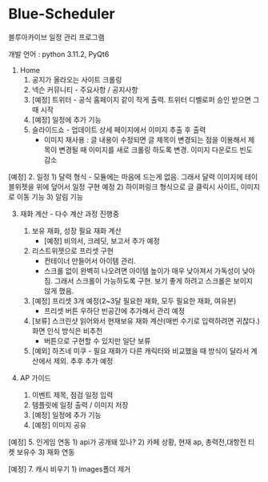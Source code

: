 # Blue-Scheduler
블루아카이브 일정 관리 프로그램

개발 언어 : python 3.11.2, PyQt6

1. Home
    1) 공지가 올라오는 사이트 크롤링
    2) 넥슨 커뮤니티 - 주요사항 / 공지사항
    3) [예정] 트위터 - 공식 홈페이지 같이 작게 출력. 트위터 디벨로퍼 승인 받으면 그때 시작
    4) [예정] 일정에 추가 기능
    5) 슬라이드쇼 - 업데이트 상세 페이지에서 이미지 추출 후 출력
        - 이미지 재사용 : 글 내용이 수정되면 글 제목이 변경되는 점을 이용해서 제목이 변경될 때 이미지를 새로 크롤링 하도록 변경. 이미지 다운로드 빈도 감소 

[예정] 2. 일정
    1) 달력 형식
        - 모듈에는 마음에 드는게 없음. 그래서 달력 이미지에 테이블위젯을 위에 덮어서 일정 구현 예정 
    2) 하이퍼링크 형식으로 글 클릭시 사이트, 이미지로 이동 기능
    3) 알림 기능
  
3. 재화 계산 - 다수 계산 과정 진행중
    1) 보유 재화, 성장 필요 재화 계산
        - [예정] 비의서, 크레딧, 보고서 추가 예정
    2) 리스트위젯으로 프리셋 구현
        - 컨테이너 만들어서 아이템 관리.
        - 스크롤 없이 완벽히 나오려면 아이템 높이가 매우 낮아져서 가독성이 낮아짐. 그래서 스크롤이 가능하도록 구현. 보기 좋게 하려고 스크롤은 보이지 않게 했음.
    3) [예정] 프리셋 3개 예정(2~3달 필요한 재화, 모두 필요한 재화, 여유분)
        - 프리셋 버튼 우하단 빈공간에 추가해서 관리 예정
    4) [보류] 스크린샷 읽어와서 현재보유 재화 계산(매번 수기로 입력하려면 귀찮다.) 화면 인식 방식은 비추천
        - 버튼으로 구현할 수 있지만 일단 보류
    6) [예외] 하츠네 미쿠 - 필요 재화가 다른 캐릭터와 비교했을 때 방식이 달라서 계산에서 제외. 추후 추가 예정

4. AP 가이드
    1) 이벤트 제목, 점검 일정 입력
    2) 템플릿에 일정 출력 / 이미지 저장
    3) [예정] 일정에 추가 기능
    4) [예정] 이미지 공유
  
[예정] 5. 인게임 연동
    1) api가 공개돼 있나?
    2) 카페 상황, 현재 ap, 총력전,대항전 티켓 보유수
    3) 재화 연동

[예정] 7. 캐시 비우기
    1) images폴더 제거